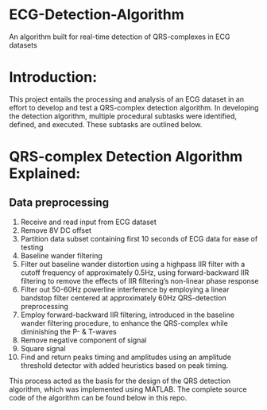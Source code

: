 # ECG-Detection-Algorithm
An algorithm built for real-time detection of QRS-complexes in ECG datasets

# Introduction:
This project entails the processing and analysis of an ECG dataset in an effort to develop and test a QRS-complex detection algorithm. In developing the detection algorithm, multiple procedural subtasks were identified, defined, and executed. These subtasks are outlined below.

# QRS-complex Detection Algorithm Explained:
## Data preprocessing
1. Receive and read input from ECG dataset
2. Remove 8V DC offset
3. Partition data subset containing first 10 seconds of ECG data for ease of testing
4. Baseline wander filtering
5. Filter out baseline wander distortion using a highpass IIR filter with a cutoff frequency of approximately 0.5Hz, using forward-backward IIR filtering to remove the effects of IIR filtering’s non-linear phase response
6. Filter out 50-60Hz powerline interference by employing a linear bandstop filter centered at approximately 60Hz
QRS-detection preprocessing
7. Employ forward-backward IIR filtering, introduced in the baseline wander filtering procedure, to enhance the QRS-complex while diminishing the P- & T-waves
8. Remove negative component of signal
9. Square signal
10. Find and return peaks timing and amplitudes using an amplitude threshold detector with added heuristics based on peak timing.

This process acted as the basis for the design of the QRS detection algorithm, which was implemented using MATLAB. The complete source code of the algorithm can be found below in this repo.
